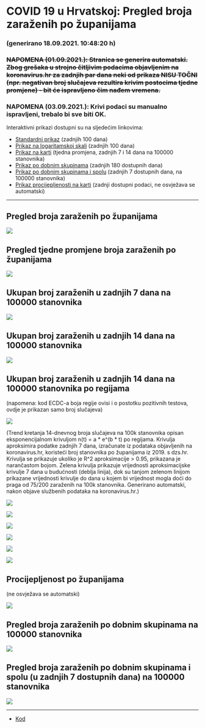 # COVID 19 u Hrvatskoj: Pregled broja zaraženih po županijama

### (generirano 18.09.2021. 10:48:20 h)

### ~~NAPOMENA (01.09.2021.): Stranica se generira automatski. Zbog grešaka u strojno čitljivim podacima objavljenim na koronavirus.hr za zadnjih par dana neki od prikaza NISU TOČNI (npr. negativan broj slučajeva rezultira krivim postocima tjedne promjene) - bit će ispravljeno čim nađem vremena.~~

### NAPOMENA (03.09.2021.): Krivi podaci su manualno ispravljeni, trebalo bi sve biti OK.

Interaktivni prikazi dostupni su na sljedećim linkovima:

- [Standardni prikaz](html/index.html) (zadnjih 100 dana)
- [Prikaz na logaritamskoj skali](html/index_log.html) (zadnjih 100 dana)
- [Prikaz na karti](html/index_map.html) (tjedna promjena, zadnjih 7 i 14 dana na 100000 stanovnika)
- [Prikaz po dobnim skupinama](html/index_per_age.html) (zadnjih 180 dostupnih dana)
- [Prikaz po dobnim skupinama i spolu](html/index_pyramid.html) (zadnjih 7 dostupnih dana, na 100000 stanovnika)
- [Prikaz procijepljenosti na karti](html/index_vaccination.html) (zadnji dostupni podaci, ne osvježava se automatski)

-----

## Pregled broja zaraženih po županijama

![](img/2021_09_17_line_plots.png)

## Pregled tjedne promjene broja zaraženih po županijama

![](img/2021_09_17_map.png)

## Ukupan broj zaraženih u zadnjih 7 dana na 100000 stanovnika

![](img/2021_09_17_map_7_day_per_100k.png)

## Ukupan broj zaraženih u zadnjih 14 dana na 100000 stanovnika

![](img/2021_09_17_map_14_day_per_100k.png)

## Ukupan broj zaraženih u zadnjih 14 dana na 100000 stanovnika po regijama

(napomena: kod ECDC-a boja regije ovisi i o postotku pozitivnih testova, ovdje je prikazan samo broj slučajeva)

![](img/2021_09_17_map_14_day_per_100k_region.png)

(Trend kretanja 14-dnevnog broja slučajeva na 100k stanovnika opisan eksponencijalnom krivuljom n(t) = a * e^(b * t) po regijama. Krivulja aproksimira podatke zadnjih 7 dana, izračunate iz podataka objavljenih na koronavirus.hr, koristeći broj stanovnika po županijama iz 2019. s dzs.hr. Krivulja se prikazuje ukoliko je R^2 aproksimacije > 0.95, prikazana je narančastom bojom. Zelena krivulja prikazuje vrijednosti aproksimacijske krivulje 7 dana u budućnosti (deblja linija), dok su tanjom zelenom linijom prikazane vrijednosti krivulje do dana u kojem bi vrijednost mogla doći do praga od 75/200 zaraženih na 100k stanovnika. Generirano automatski, nakon objave službenih podataka na koronavirus.hr.)

![](img/2021_09_17_current_Jadranska_Hrvatska.png)

![](img/2021_09_17_current_Panonska_Hrvatska.png)

![](img/2021_09_17_current_Grad_Zagreb.png)

![](img/2021_09_17_current_Sjeverna_Hrvatska.png)

![](img/2021_09_17_current_Republika_Hrvatska.png)

![](img/2021_09_17_cases_hospitalisations_deaths_Republika_Hrvatska.png)

## Procijepljenost po županijama

(ne osvježava se automatski)

![](img/2021_09_17_vaccination.png)

## Pregled broja zaraženih po dobnim skupinama na 100000 stanovnika

![](img/2021_09_17_per_age_group.png)

## Pregled broja zaraženih po dobnim skupinama i spolu (u zadnjih 7 dostupnih dana) na 100000 stanovnika

![](img/2021_09_17_pyramid.png)

-----

- [Kod](https://github.com/ppalasek/covid_plots_croatia)
